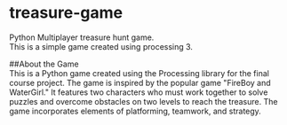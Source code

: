 # treasure-game
Python Multiplayer treasure hunt game.<br>
This is a simple game created using processing 3. <br>

##About the Game
<br> This is a Python game created using the Processing library for the final course project. The game is inspired by the popular game "FireBoy and WaterGirl." It features two characters who must work together to solve puzzles and overcome obstacles on two levels to reach the treasure. The game incorporates elements of platforming, teamwork, and strategy.
